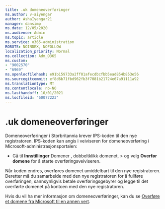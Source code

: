 ```yaml
---
title: .uk domeneoverføringer
ms.author: v-aiyengar
author: AshaIyengar21
manager: dansimp
ms.date: 12/05/2020
ms.audience: Admin
ms.topic: article
ms.service: o365-administration
ROBOTS: NOINDEX, NOFOLLOW
localization_priority: Normal
ms.collection: Adm_O365
ms.custom:
- "9002570"
- "6969"
ms.openlocfilehash: e91b159733a2ff01afecdbcfbb5ead854b853e56
ms.sourcegitcommit: ef8d6b71fbd962fb3f7081b21724e67a91111a92
ms.translationtype: MT
ms.contentlocale: nb-NO
ms.lasthandoff: 10/01/2021
ms.locfileid: "60077223"
---
```

# <a name="uk-domain-transfers"></a>.uk domeneoverføringer

Domeneoverføringer i Storbritannia krever IPS-koden til den nye registratoren. IPS-koden kan angis i veiviseren for domeneoverføring i Microsoft-administrasjonsportalen:

- Gå til **Innstillinger** Domener , dobbeltklikk domenet,  >  og velg **Overfør domene** for å starte overføringsveiviseren.

Når koden endres, overføres domenet umiddelbart til den nye registratoren. Deretter må du samarbeide med den nye registratoren for å fullføre overføringen, sannsynligvis betale overføringsgebyrer og legge til det overførte domenet på kontoen med den nye registratoren.

Hvis du vil ha mer informasjon om domeneoverføringer, kan du se [Overføre et domene fra Microsoft til en annen vert](https://docs.microsoft.com/microsoft-365/admin/get-help-with-domains/transfer-a-domain-from-microsoft-to-another-host).
